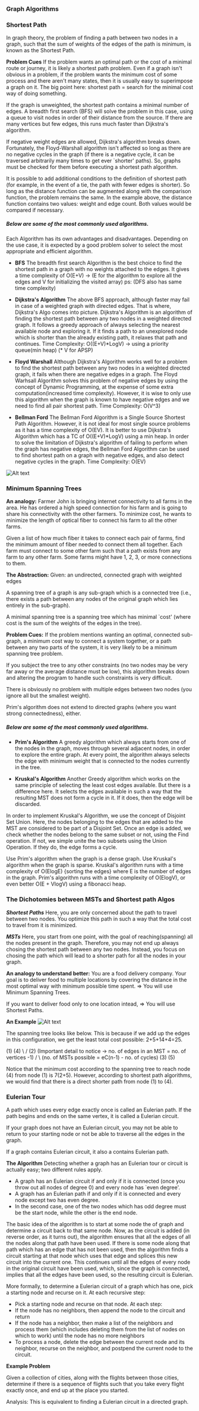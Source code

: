 ### Graph Algorithms

### Shortest Path
In graph theory, the problem of finding a path between two nodes in a graph, such that the sum of weights of the edges of the path is minimum, is known as the Shortest Path.

**Problem Cues**
If the problem wants an optimal path or the cost of a minimal route or journey, it is likely a shortest path problem. Even if a graph isn't obvious in a problem, if the problem wants the minimum cost of some process and there aren't many states, then it is usually easy to superimpose a graph on it. The big point here: shortest path = search for the minimal cost way of doing something.

If the graph is unweighted, the shortest path contains a minimal number of edges. A breadth first search (BFS) will solve the problem in this case, using a queue to visit nodes in order of their distance from the source. If there are many vertices but few edges, this runs much faster than Dijkstra's algorithm.

If negative weight edges are allowed, Dijkstra's algorithm breaks down. Fortunately, the Floyd-Warshall algorithm isn't affected so long as there are no negative cycles in the graph (if there is a negative cycle, it can be traversed arbitrarily many times to get ever `shorter' paths). So, graphs must be checked for them before executing a shortest path algorithm.

It is possible to add additional conditions to the definition of shortest path (for example, in the event of a tie, the path with fewer edges is shorter). So long as the distance function can be augmented along with the comparison function, the problem remains the same. In the example above, the distance function contains two values: weight and edge count. Both values would be compared if necessary.

##### Below are some of the most commonly used algorithms.
Each Algorithm has its own advantages and disadvantages. Depending on the use case, it is expected by a good problem solver to select the most appropriate and efficient algorithm.

* **BFS**
The breadth first search Algorithm is the best choice to find the shortest path in a graph with no weights attached to the edges. It gives a time complexity of O(E+V) -> (E for the algorithm to explore all the edges and V for initializing the visited array) 
ps: (DFS also has same time complexity)

* **Dijkstra's Algorithm**
The above BFS approach, although faster may fail in case of a weighted graph with directed edges. That is where, Dijkstra's Algo comes into picture.
Dijkstra's Algorithm is an algorithm of finding the shortest path between any two nodes in a weighted directed graph. It follows a greedy approach of always selecting the nearest available node and exploring it. If it finds a path to an unexplored node which is shorter than the already existing path, it relaxes that path and continues.
Time Complexity: O((E+V)\*LogV) -> using a priority queue(min heap) (\* V for APSP)

* **Floyd Warshall**
Although Dijkstra's Algorithm works well for a problem to find the shortest path between any two nodes in a weighted directed graph, it fails when there are negative edges in a graph. 
The Floyd Warhsall Algorithm solves this problem of negative edges by using the concept of Dynamic Programming, at the expense of some extra computation(increased time complexity). However, it is wise to only use this algorithm when the graph is known to have negative edges and we need to find all pair shortest path.
Time Complexity: O(V^3)

* **Bellman Ford**
The Bellman Ford Algorithm is a Single Source Shortest Path Algorithm. However, it is not ideal for most single source problems as it has a time complexity of O(EV). It is better to use Dijkstra's Algorithm which has a TC of O((E+V)*LogV) using a min heap. In order to solve the limitation of Dijkstra's algorithm of failing to perform when the graph has negative edges, the Bellman Ford Algorithm can be used to find shortest path on a graph with negative edges, and also detect negative cycles in the graph.
Time Complexity: O(EV)

![Alt text](graph.jpeg?raw=true "Graph Algorithms Side-By-Side")

### Minimum Spanning Trees
**An analogy:** Farmer John is bringing internet connectivity to all farms in the area. He has ordered a high speed connection for his farm and is going to share his connectivity with the other farmers. To minimize cost, he wants to minimize the length of optical fiber to connect his farm to all the other farms.

Given a list of how much fiber it takes to connect each pair of farms, find the minimum amount of fiber needed to connect them all together. Each farm must connect to some other farm such that a path exists from any farm to any other farm. Some farms might have 1, 2, 3, or more connections to them.

**The Abstraction:**
Given: an undirected, connected graph with weighted edges

A spanning tree of a graph is any sub-graph which is a connected tree (i.e., there exists a path between any nodes of the original graph which lies entirely in the sub-graph).

A minimal spanning tree is a spanning tree which has minimal `cost' (where cost is the sum of the weights of the edges in the tree).

**Problem Cues:**
If the problem mentions wanting an optimal, connected sub-graph, a minimum cost way to connect a system together, or a path between any two parts of the system, it is very likely to be a minimum spanning tree problem.

If you subject the tree to any other constraints (no two nodes may be very far away or the average distance must be low), this algorithm breaks down and altering the program to handle such constraints is very difficult.

There is obviously no problem with multiple edges between two nodes (you ignore all but the smallest weight).

Prim's algorithm does not extend to directed graphs (where you want strong connectedness), either.

##### Below are some of the most commonly used algorithms.

* **Prim's Algorithm**
A greedy algorithm which always starts from one of the nodes in the graph, moves through several adjacent nodes, in order to explore the entire graph. At every point, the algorithm always selects the edge with minimum weight that is connected to the nodes currently in the tree.

* **Kruskal's Algorithm**
Another Greedy algorithm which works on the same principle of selecting the least cost edges available. But there is a difference here. It selects the edges available in such a way that the resulting MST does not form a cycle in it. If it does, then the edge will be discarded.

In order to implement Kruskal's Algorithm, we use the concept of Disjoint Set Union. Here, the nodes belonging to the edges that are added to the MST are considered to be part of a Disjoint Set. Once an edge is added, we check whether the nodes belong to the same subset or not, using the Find operation. If not, we simple unite the two subsets using the Union Operation. If they do, the edge forms a cycle. 

Use Prim's algorithm when the graph is a dense graph. Use Kruskal's algorithm when the graph is sparse.
Kruskal's algorithm runs with a time complexity of O(ElogE) {sorting the edges} where E is the number of edges in the graph.
Prim's algorithm runs with a time complexity of O(ElogV), or even better O(E + VlogV) using a fibonacci heap.

### The Dichotomies between MSTs and Shortest path Algos

***Shortest Paths*** Here, you are only concerned about the path to travel between two nodes. You optimize this path in such a way that the total cost to travel from it is minimized. 

***MSTs*** Here, you start from one point, with the goal of reaching(spanning) all the nodes present in the graph. Therefore, you may not end up always chosing the shortest path between any two nodes. Instead, you focus on chosing the path which will lead to a shorter path for all the nodes in your graph.

**An analogy to understand better:** You are a food delivery company. Your goal is to deliver food to multiple locations by covering the distance in the most optimal way with minimum possible time spent. => You will use Minimum Spanning Trees.

If you want to deliver food only to one location intead, => You will use Shortest Paths.

**An Example** 
![Alt text](b6Ggp.png?raw=true "example")

The spanning tree looks like below. This is because if we add up the edges in this configuration, we get the least total cost possible: 2+5+14+4=25.

(1)   (4)
  \   /
   (2)           (Important detail to notice -> no. of edges in an MST = no. of vertices -1)
  /   \          (no. of MSTs possible = eC(n-1) - no. of cycles)
(3)   (5)

Notice that the minimum cost according to the spanning tree to reach node (4) from node (1) is 7(2+5). However, according to shortest path algorithms, we would find that there is a direct shorter path from node (1)  to (4).

### Eulerian Tour

A path which uses every edge exactly once is called an Eulerian path. If the path begins and ends on the same vertex, it is called a Eulerian circuit.

If your graph does not have an Eulerian circuit, you may not be able to return to your starting node or not be able to traverse all the edges in the graph.

If a graph contains Eulerian circuit, it also a contains Eulerian path.

**The Algorithm**
Detecting whether a graph has an Eulerian tour or circuit is actually easy; two different rules apply.

* A graph has an Eulerian circuit if and only if it is connected (once you throw out all nodes of degree 0) and every node has `even degree'.
* A graph has an Eulerian path if and only if it is connected and every node except two has even degree.
* In the second case, one of the two nodes which has odd degree must be the start node, while the other is the end node.

The basic idea of the algorithm is to start at some node the of graph and determine a circuit back to that same node. Now, as the circuit is added (in reverse order, as it turns out), the algorithm ensures that all the edges of all the nodes along that path have been used. If there is some node along that path which has an edge that has not been used, then the algorithm finds a circuit starting at that node which uses that edge and splices this new circuit into the current one. This continues until all the edges of every node in the original circuit have been used, which, since the graph is connected, implies that all the edges have been used, so the resulting circuit is Eulerian.

More formally, to determine a Eulerian circuit of a graph which has one, pick a starting node and recurse on it. At each recursive step:

* Pick a starting node and recurse on that node. At each step:
* If the node has no neighbors, then append the node to the circuit and return
* If the node has a neighbor, then make a list of the neighbors and process them (which includes deleting them from the list of nodes on which to work) until the node has no more neighbors
* To process a node, delete the edge between the current node and its neighbor, recurse on the neighbor, and postpend the current node to the circuit.

**Example Problem**

Given a collection of cities, along with the flights between those cities, determine if there is a sequence of flights such that you take every flight exactly once, and end up at the place you started.

Analysis: This is equivalent to finding a Eulerian circuit in a directed graph.


